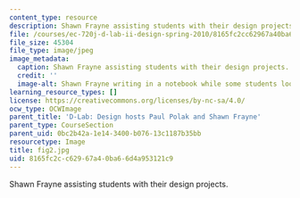 ```yaml
---
content_type: resource
description: Shawn Frayne assisting students with their design projects.
file: /courses/ec-720j-d-lab-ii-design-spring-2010/8165fc2cc62967a40ba66d4a953121c9_fig2.jpg
file_size: 45304
file_type: image/jpeg
image_metadata:
  caption: Shawn Frayne assisting students with their design projects.
  credit: ''
  image-alt: Shawn Frayne writing in a notebook while some students look on.
learning_resource_types: []
license: https://creativecommons.org/licenses/by-nc-sa/4.0/
ocw_type: OCWImage
parent_title: 'D-Lab: Design hosts Paul Polak and Shawn Frayne'
parent_type: CourseSection
parent_uid: 0bc2b42a-1e14-3400-b076-13c1187b35bb
resourcetype: Image
title: fig2.jpg
uid: 8165fc2c-c629-67a4-0ba6-6d4a953121c9
---
```

Shawn Frayne assisting students with their design projects.